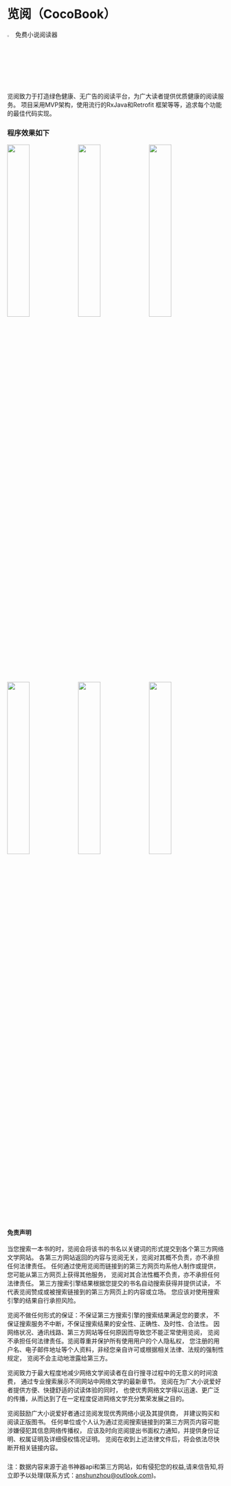 # 览阅（CocoBook）
<img width="3%" hight="3%" src="https://github.com/zas023/CocoBook/blob/master/image/151633_65868181.png" />  免费小说阅读器

览阅致力于打造绿色健康、无广告的阅读平台，为广大读者提供优质健康的阅读服务。
项目采用MVP架构，使用流行的RxJava和Retrofit 框架等等，追求每个功能的最佳代码实现。

### 程序效果如下
<p>
<img width="32%" src="https://github.com/zas023/CocoBook/blob/master/image/Screenshot_2018-07-15-09-48-12-297_com.copasso.co.png" />
<img width="32%" src="https://github.com/zas023/CocoBook/blob/master/image/Screenshot_2018-07-15-09-47-08-430_com.copasso.co.png" />
<img width="32%" src="https://github.com/zas023/CocoBook/blob/master/image/Screenshot_2018-07-15-09-47-56-326_com.copasso.co.png" />
<img width="32%" src="https://github.com/zas023/CocoBook/blob/master/image/Screenshot_2018-07-15-09-48-08-079_com.copasso.co.png" />
<img width="32%" src="https://github.com/zas023/CocoBook/blob/master/image/Screenshot_2018-07-15-09-48-39-635_com.copasso.co.png" />
<img width="32%" src="https://github.com/zas023/CocoBook/blob/master/image/Screenshot_2018-07-15-09-48-31-035_com.copasso.co.png" />
</p>

#### 免责声明

当您搜索一本书的时，览阅会将该书的书名以关键词的形式提交到各个第三方网络文学网站。 各第三方网站返回的内容与览阅无关，览阅对其概不负责，亦不承担任何法律责任。 任何通过使用览阅而链接到的第三方网页均系他人制作或提供，您可能从第三方网页上获得其他服务， 览阅对其合法性概不负责，亦不承担任何法律责任。 第三方搜索引擎结果根据您提交的书名自动搜索获得并提供试读， 不代表览阅赞成或被搜索链接到的第三方网页上的内容或立场。 您应该对使用搜索引擎的结果自行承担风险。

览阅不做任何形式的保证：不保证第三方搜索引擎的搜索结果满足您的要求， 不保证搜索服务不中断，不保证搜索结果的安全性、正确性、及时性、合法性。 因网络状况、通讯线路、第三方网站等任何原因而导致您不能正常使用览阅， 览阅不承担任何法律责任。览阅尊重并保护所有使用用户的个人隐私权， 您注册的用户名、电子邮件地址等个人资料，非经您亲自许可或根据相关法律、法规的强制性规定， 览阅不会主动地泄露给第三方。

览阅致力于最大程度地减少网络文学阅读者在自行搜寻过程中的无意义的时间浪费， 通过专业搜索展示不同网站中网络文学的最新章节。 览阅在为广大小说爱好者提供方便、快捷舒适的试读体验的同时， 也使优秀网络文学得以迅速、更广泛的传播，从而达到了在一定程度促进网络文学充分繁荣发展之目的。

览阅鼓励广大小说爱好者通过览阅发现优秀网络小说及其提供商， 并建议购买和阅读正版图书。 任何单位或个人认为通过览阅搜索链接到的第三方网页内容可能涉嫌侵犯其信息网络传播权， 应该及时向览阅提出书面权力通知，并提供身份证明、权属证明及详细侵权情况证明。 览阅在收到上述法律文件后，将会依法尽快断开相关链接内容。

##### 
注：数据内容来源于追书神器api和第三方网站，如有侵犯您的权益,请来信告知,将立即予以处理(联系方式：anshunzhou@outlook.com)。
